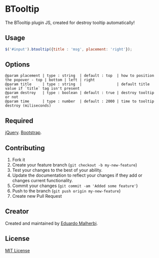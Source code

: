 # BTooltip

The BTooltip plugin JS, created for destroy tooltip automatically!

## Usage

```javascript
$('#input').btooltip({title : 'msg', placement: 'right'});
```

## Options

```
@param placement | type : string  | default : top  | how to position the popover - top | bottom | left | right
@param title     | type : string  |                | default title value if `title` tag isn't present
@param destroy   | type : boolean | default : true | destroy tooltip or not
@param time      | type : number  | default : 2000 | time to tooltip destroy (miliseconds)
```

## Required

[jQuery](http://jquery.com/). [Bootstrap](http://getbootstrap.com/).

## Contributing

1. Fork it
2. Create your feature branch (`git checkout -b my-new-feature`)
3. Test your changes to the best of your ability.
4. Update the documentation to reflect your changes if they add or changes current functionality.
5. Commit your changes (`git commit -am 'Added some feature'`)
6. Push to the branch (`git push origin my-new-feature`)
7. Create new Pull Request

## Creator

Created and maintained by [Eduardo Malherbi](https://github.com/emalherbi).

## License

[MIT License](http://en.wikipedia.org/wiki/MIT_License)
